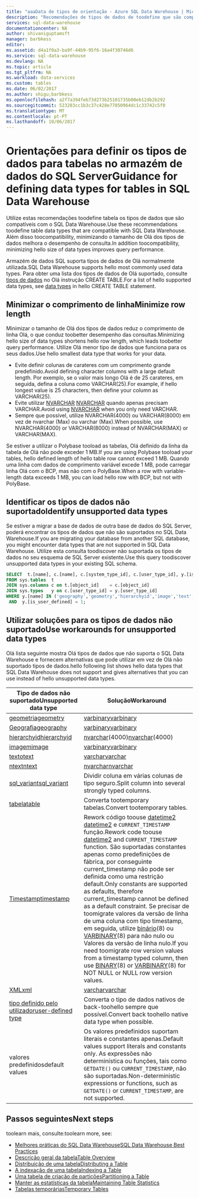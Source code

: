 ```yaml
---
title: "aaaData de tipos de orientação - Azure SQL Data Warehouse | Microsoft Docs"
description: "Recomendações de tipos de dados de toodefine que são compatíveis com o SQL Data Warehouse."
services: sql-data-warehouse
documentationcenter: NA
author: shivaniguptamsft
manager: barbkess
editor: 
ms.assetid: d4a1f0a3-ba9f-44b9-95f6-16a4f30746d6
ms.service: sql-data-warehouse
ms.devlang: NA
ms.topic: article
ms.tgt_pltfrm: NA
ms.workload: data-services
ms.custom: tables
ms.date: 06/02/2017
ms.author: shigu;barbkess
ms.openlocfilehash: a2f7a394feb73d273b25101735b00eb12db2b292
ms.sourcegitcommit: 523283cc1b3c37c428e77850964dc1c33742c5f0
ms.translationtype: MT
ms.contentlocale: pt-PT
ms.lasthandoff: 10/06/2017
---
```

# <a name="guidance-for-defining-data-types-for-tables-in-sql-data-warehouse"></a><span data-ttu-id="10ede-103">Orientações para definir os tipos de dados para tabelas no armazém de dados do SQL Server</span><span class="sxs-lookup"><span data-stu-id="10ede-103">Guidance for defining data types for tables in SQL Data Warehouse</span></span>
<span data-ttu-id="10ede-104">Utilize estas recomendações toodefine tabela os tipos de dados que são compatíveis com o SQL Data Warehouse.</span><span class="sxs-lookup"><span data-stu-id="10ede-104">Use these recommendations toodefine table data types that are compatible with SQL Data Warehouse.</span></span> <span data-ttu-id="10ede-105">Além disso toocompatibility, minimizando o tamanho de Olá dos tipos de dados melhora o desempenho de consulta.</span><span class="sxs-lookup"><span data-stu-id="10ede-105">In addition toocompatibility, minimizing hello size of data types improves query performance.</span></span>

<span data-ttu-id="10ede-106">Armazém de dados SQL suporta tipos de dados de Olá normalmente utilizada.</span><span class="sxs-lookup"><span data-stu-id="10ede-106">SQL Data Warehouse supports hello most commonly used data types.</span></span> <span data-ttu-id="10ede-107">Para obter uma lista dos tipos de dados de Olá suportado, consulte [tipos de dados](/sql/docs/t-sql/statements/create-table-azure-sql-data-warehouse.md#datatypes) no Olá instrução CREATE TABLE.</span><span class="sxs-lookup"><span data-stu-id="10ede-107">For a list of hello supported data types, see [data types](/sql/docs/t-sql/statements/create-table-azure-sql-data-warehouse.md#datatypes) in hello CREATE TABLE statement.</span></span> 


## <a name="minimize-row-length"></a><span data-ttu-id="10ede-108">Minimizar o comprimento de linha</span><span class="sxs-lookup"><span data-stu-id="10ede-108">Minimize row length</span></span>
<span data-ttu-id="10ede-109">Minimizar o tamanho de Olá dos tipos de dados reduz o comprimento de linha Olá, o que conduz toobetter desempenho das consultas.</span><span class="sxs-lookup"><span data-stu-id="10ede-109">Minimizing hello size of data types shortens hello row length, which leads toobetter query performance.</span></span> <span data-ttu-id="10ede-110">Utilize Olá menor tipo de dados que funciona para os seus dados.</span><span class="sxs-lookup"><span data-stu-id="10ede-110">Use hello smallest data type that works for your data.</span></span> 

- <span data-ttu-id="10ede-111">Evite definir colunas de carateres com um comprimento grande predefinido.</span><span class="sxs-lookup"><span data-stu-id="10ede-111">Avoid defining character columns with a large default length.</span></span> <span data-ttu-id="10ede-112">Por exemplo, se o valor mais longo Olá é de 25 carateres, em seguida, defina a coluna como VARCHAR(25).</span><span class="sxs-lookup"><span data-stu-id="10ede-112">For example, if hello longest value is 25 characters, then define your column as VARCHAR(25).</span></span> 
- <span data-ttu-id="10ede-113">Evite utilizar [NVARCHAR] [ NVARCHAR] quando apenas precisam VARCHAR.</span><span class="sxs-lookup"><span data-stu-id="10ede-113">Avoid using [NVARCHAR][NVARCHAR] when you only need VARCHAR.</span></span>
- <span data-ttu-id="10ede-114">Sempre que possível, utilize NVARCHAR(4000) ou VARCHAR(8000) em vez de nvarchar (Max) ou varchar (Max).</span><span class="sxs-lookup"><span data-stu-id="10ede-114">When possible, use NVARCHAR(4000) or VARCHAR(8000) instead of NVARCHAR(MAX) or VARCHAR(MAX).</span></span>

<span data-ttu-id="10ede-115">Se estiver a utilizar o Polybase tooload as tabelas, Olá definido da linha da tabela de Olá não pode exceder 1 MB.</span><span class="sxs-lookup"><span data-stu-id="10ede-115">If you are using Polybase tooload your tables, hello defined length of hello table row cannot exceed 1 MB.</span></span> <span data-ttu-id="10ede-116">Quando uma linha com dados de comprimento variável excede 1 MB, pode carregar linha Olá com o BCP, mas não com o PolyBase.</span><span class="sxs-lookup"><span data-stu-id="10ede-116">When a row with variable-length data exceeds 1 MB, you can load hello row with BCP, but not with PolyBase.</span></span>

## <a name="identify-unsupported-data-types"></a><span data-ttu-id="10ede-117">Identificar os tipos de dados não suportado</span><span class="sxs-lookup"><span data-stu-id="10ede-117">Identify unsupported data types</span></span>
<span data-ttu-id="10ede-118">Se estiver a migrar a base de dados de outra base de dados do SQL Server, poderá encontrar os tipos de dados que não são suportados no SQL Data Warehouse.</span><span class="sxs-lookup"><span data-stu-id="10ede-118">If you are migrating your database from another SQL database, you might encounter data types that are not supported in SQL Data Warehouse.</span></span> <span data-ttu-id="10ede-119">Utilize esta consulta toodiscover não suportada os tipos de dados no seu esquema de SQL Server existente.</span><span class="sxs-lookup"><span data-stu-id="10ede-119">Use this query toodiscover unsupported data types in your existing SQL schema.</span></span>

```sql
SELECT  t.[name], c.[name], c.[system_type_id], c.[user_type_id], y.[is_user_defined], y.[name]
FROM sys.tables  t
JOIN sys.columns c on t.[object_id]    = c.[object_id]
JOIN sys.types   y on c.[user_type_id] = y.[user_type_id]
WHERE y.[name] IN ('geography','geometry','hierarchyid','image','text','ntext','sql_variant','timestamp','xml')
 AND  y.[is_user_defined] = 1;
```


## <span data-ttu-id="10ede-120"><a name="unsupported-data-types"></a>Utilizar soluções para os tipos de dados não suportado</span><span class="sxs-lookup"><span data-stu-id="10ede-120"><a name="unsupported-data-types"></a>Use workarounds for unsupported data types</span></span>

<span data-ttu-id="10ede-121">Olá lista seguinte mostra Olá tipos de dados que não suporta o SQL Data Warehouse e fornecem alternativas que pode utilizar em vez de Olá não suportado tipos de dados.</span><span class="sxs-lookup"><span data-stu-id="10ede-121">hello following list shows hello data types that SQL Data Warehouse does not support and gives alternatives that you can use instead of hello unsupported data types.</span></span>

| <span data-ttu-id="10ede-122">Tipo de dados não suportado</span><span class="sxs-lookup"><span data-stu-id="10ede-122">Unsupported data type</span></span> | <span data-ttu-id="10ede-123">Solução</span><span class="sxs-lookup"><span data-stu-id="10ede-123">Workaround</span></span> |
| --- | --- |
| <span data-ttu-id="10ede-124">[geometria][geometry]</span><span class="sxs-lookup"><span data-stu-id="10ede-124">[geometry][geometry]</span></span> |<span data-ttu-id="10ede-125">[varbinary][varbinary]</span><span class="sxs-lookup"><span data-stu-id="10ede-125">[varbinary][varbinary]</span></span> |
| <span data-ttu-id="10ede-126">[Geografia][geography]</span><span class="sxs-lookup"><span data-stu-id="10ede-126">[geography][geography]</span></span> |<span data-ttu-id="10ede-127">[varbinary][varbinary]</span><span class="sxs-lookup"><span data-stu-id="10ede-127">[varbinary][varbinary]</span></span> |
| <span data-ttu-id="10ede-128">[hierarchyid][hierarchyid]</span><span class="sxs-lookup"><span data-stu-id="10ede-128">[hierarchyid][hierarchyid]</span></span> |<span data-ttu-id="10ede-129">[nvarchar][nvarchar](4000)</span><span class="sxs-lookup"><span data-stu-id="10ede-129">[nvarchar][nvarchar](4000)</span></span> |
| <span data-ttu-id="10ede-130">[imagem][ntext,text,image]</span><span class="sxs-lookup"><span data-stu-id="10ede-130">[image][ntext,text,image]</span></span> |<span data-ttu-id="10ede-131">[varbinary][varbinary]</span><span class="sxs-lookup"><span data-stu-id="10ede-131">[varbinary][varbinary]</span></span> |
| <span data-ttu-id="10ede-132">[texto][ntext,text,image]</span><span class="sxs-lookup"><span data-stu-id="10ede-132">[text][ntext,text,image]</span></span> |<span data-ttu-id="10ede-133">[varchar][varchar]</span><span class="sxs-lookup"><span data-stu-id="10ede-133">[varchar][varchar]</span></span> |
| <span data-ttu-id="10ede-134">[ntext][ntext,text,image]</span><span class="sxs-lookup"><span data-stu-id="10ede-134">[ntext][ntext,text,image]</span></span> |<span data-ttu-id="10ede-135">[nvarchar][nvarchar]</span><span class="sxs-lookup"><span data-stu-id="10ede-135">[nvarchar][nvarchar]</span></span> |
| <span data-ttu-id="10ede-136">[sql_variant][sql_variant]</span><span class="sxs-lookup"><span data-stu-id="10ede-136">[sql_variant][sql_variant]</span></span> |<span data-ttu-id="10ede-137">Dividir coluna em várias colunas de tipo seguro.</span><span class="sxs-lookup"><span data-stu-id="10ede-137">Split column into several strongly typed columns.</span></span> |
| <span data-ttu-id="10ede-138">[tabela][table]</span><span class="sxs-lookup"><span data-stu-id="10ede-138">[table][table]</span></span> |<span data-ttu-id="10ede-139">Converta tootemporary tabelas.</span><span class="sxs-lookup"><span data-stu-id="10ede-139">Convert tootemporary tables.</span></span> |
| <span data-ttu-id="10ede-140">[Timestamp][timestamp]</span><span class="sxs-lookup"><span data-stu-id="10ede-140">[timestamp][timestamp]</span></span> |<span data-ttu-id="10ede-141">Rework código toouse [datetime2] [ datetime2] e `CURRENT_TIMESTAMP` função.</span><span class="sxs-lookup"><span data-stu-id="10ede-141">Rework code toouse [datetime2][datetime2] and `CURRENT_TIMESTAMP` function.</span></span>  <span data-ttu-id="10ede-142">São suportadas constantes apenas como predefinições de fábrica, por conseguinte current_timestamp não pode ser definida como uma restrição default.</span><span class="sxs-lookup"><span data-stu-id="10ede-142">Only constants are supported as defaults, therefore current_timestamp cannot be defined as a default constraint.</span></span> <span data-ttu-id="10ede-143">Se precisar de toomigrate valores da versão de linha de uma coluna com tipo timestamp, em seguida, utilize [binário][BINARY](8) ou [VARBINARY][BINARY](8) para não nulo ou Valores da versão de linha nulo.</span><span class="sxs-lookup"><span data-stu-id="10ede-143">If you need toomigrate row version values from a timestamp typed column, then use [BINARY][BINARY](8) or [VARBINARY][BINARY](8) for NOT NULL or NULL row version values.</span></span> |
| <span data-ttu-id="10ede-144">[XML][xml]</span><span class="sxs-lookup"><span data-stu-id="10ede-144">[xml][xml]</span></span> |<span data-ttu-id="10ede-145">[varchar][varchar]</span><span class="sxs-lookup"><span data-stu-id="10ede-145">[varchar][varchar]</span></span> |
| <span data-ttu-id="10ede-146">[tipo definido pelo utilizador][user defined types]</span><span class="sxs-lookup"><span data-stu-id="10ede-146">[user-defined type][user defined types]</span></span> |<span data-ttu-id="10ede-147">Converta o tipo de dados nativos de back-toohello sempre que possível.</span><span class="sxs-lookup"><span data-stu-id="10ede-147">Convert back toohello native data type when possible.</span></span> |
| <span data-ttu-id="10ede-148">valores predefinidos</span><span class="sxs-lookup"><span data-stu-id="10ede-148">default values</span></span> | <span data-ttu-id="10ede-149">Os valores predefinidos suportam literais e constantes apenas.</span><span class="sxs-lookup"><span data-stu-id="10ede-149">Default values support literals and constants only.</span></span>  <span data-ttu-id="10ede-150">As expressões não determinística ou funções, tais como `GETDATE()` ou `CURRENT_TIMESTAMP`, não são suportadas.</span><span class="sxs-lookup"><span data-stu-id="10ede-150">Non-deterministic expressions or functions, such as `GETDATE()` or `CURRENT_TIMESTAMP`, are not supported.</span></span> |


## <a name="next-steps"></a><span data-ttu-id="10ede-151">Passos seguintes</span><span class="sxs-lookup"><span data-stu-id="10ede-151">Next steps</span></span>
<span data-ttu-id="10ede-152">toolearn mais, consulte:</span><span class="sxs-lookup"><span data-stu-id="10ede-152">toolearn more, see:</span></span>

- <span data-ttu-id="10ede-153">[Melhores práticas do SQL Data Warehouse][SQL Data Warehouse Best Practices]</span><span class="sxs-lookup"><span data-stu-id="10ede-153">[SQL Data Warehouse Best Practices][SQL Data Warehouse Best Practices]</span></span>
- <span data-ttu-id="10ede-154">[Descrição geral da tabela][Overview]</span><span class="sxs-lookup"><span data-stu-id="10ede-154">[Table Overview][Overview]</span></span>
- <span data-ttu-id="10ede-155">[Distribuição de uma tabela][Distribute]</span><span class="sxs-lookup"><span data-stu-id="10ede-155">[Distributing a Table][Distribute]</span></span>
- <span data-ttu-id="10ede-156">[A indexação de uma tabela][Index]</span><span class="sxs-lookup"><span data-stu-id="10ede-156">[Indexing a Table][Index]</span></span>
- <span data-ttu-id="10ede-157">[Uma tabela de criação de partições][Partition]</span><span class="sxs-lookup"><span data-stu-id="10ede-157">[Partitioning a Table][Partition]</span></span>
- <span data-ttu-id="10ede-158">[Manter as estatísticas da tabela][Statistics]</span><span class="sxs-lookup"><span data-stu-id="10ede-158">[Maintaining Table Statistics][Statistics]</span></span>
- <span data-ttu-id="10ede-159">[Tabelas temporárias][Temporary]</span><span class="sxs-lookup"><span data-stu-id="10ede-159">[Temporary Tables][Temporary]</span></span>

<!--Image references-->

<!--Article references-->
[Overview]: ./sql-data-warehouse-tables-overview.md
[Data Types]: ./sql-data-warehouse-tables-data-types.md
[Distribute]: ./sql-data-warehouse-tables-distribute.md
[Index]: ./sql-data-warehouse-tables-index.md
[Partition]: ./sql-data-warehouse-tables-partition.md
[Statistics]: ./sql-data-warehouse-tables-statistics.md
[Temporary]: ./sql-data-warehouse-tables-temporary.md
[SQL Data Warehouse Best Practices]: ./sql-data-warehouse-best-practices.md

<!--MSDN references-->

<!--Other Web references-->
[create table]: https://msdn.microsoft.com/library/mt203953.aspx
[bigint]: https://msdn.microsoft.com/library/ms187745.aspx
[binary]: https://msdn.microsoft.com/library/ms188362.aspx
[bit]: https://msdn.microsoft.com/library/ms177603.aspx
[char]: https://msdn.microsoft.com/library/ms176089.aspx
[date]: https://msdn.microsoft.com/library/bb630352.aspx
[datetime]: https://msdn.microsoft.com/library/ms187819.aspx
[datetime2]: https://msdn.microsoft.com/library/bb677335.aspx
[datetimeoffset]: https://msdn.microsoft.com/library/bb630289.aspx
[decimal]: https://msdn.microsoft.com/library/ms187746.aspx
[float]: https://msdn.microsoft.com/library/ms173773.aspx
[geometry]: https://msdn.microsoft.com/library/cc280487.aspx
[geography]: https://msdn.microsoft.com/library/cc280766.aspx
[hierarchyid]: https://msdn.microsoft.com/library/bb677290.aspx
[int]: https://msdn.microsoft.com/library/ms187745.aspx
[money]: https://msdn.microsoft.com/library/ms179882.aspx
[nchar]: https://msdn.microsoft.com/library/ms186939.aspx
[nvarchar]: https://msdn.microsoft.com/library/ms186939.aspx
[ntext,text,image]: https://msdn.microsoft.com/library/ms187993.aspx
[real]: https://msdn.microsoft.com/library/ms173773.aspx
[smalldatetime]: https://msdn.microsoft.com/library/ms182418.aspx
[smallint]: https://msdn.microsoft.com/library/ms187745.aspx
[smallmoney]: https://msdn.microsoft.com/library/ms179882.aspx
[sql_variant]: https://msdn.microsoft.com/library/ms173829.aspx
[sysname]: https://msdn.microsoft.com/library/ms186939.aspx
[table]: https://msdn.microsoft.com/library/ms175010.aspx
[time]: https://msdn.microsoft.com/library/bb677243.aspx
[timestamp]: https://msdn.microsoft.com/library/ms182776.aspx
[tinyint]: https://msdn.microsoft.com/library/ms187745.aspx
[uniqueidentifier]: https://msdn.microsoft.com/library/ms187942.aspx
[varbinary]: https://msdn.microsoft.com/library/ms188362.aspx
[varchar]: https://msdn.microsoft.com/library/ms186939.aspx
[xml]: https://msdn.microsoft.com/library/ms187339.aspx
[user defined types]: https://msdn.microsoft.com/library/ms131694.aspx
